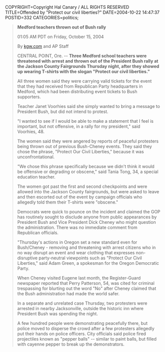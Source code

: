 COPYRIGHT=Copyright Hal Canary / ALL RIGHTS RESERVED
TITLE=Offended by "Protect our civil liberties?"
DATE=2004-10-22 14:47:37
POSTID=332
CATEGORIES=politics;

> **Medford teachers thrown out of Bush rally**
> 
> 01:05 AM PDT on Friday, October 15, 2004
> 
> By [kgw.com](http://www.kgw.com/news-local/stories/kgw_101504_news_bush_teacher_peaceful_protest.33035f77.html) and AP Staff
> 
> CENTRAL POINT, Ore. -- **Three Medford school teachers were threatened with arrest and thrown out of the President Bush rally at the Jackson County Fairgrounds Thursday night, after they showed up wearing T-shirts with the slogan "Protect our civil liberties."**
> 
> All three women said they were carrying valid tickets for the event that they had received from Republican Party headquarters in Medford, which had been distributing event tickets to Bush supporters.
> 
> Teacher Janet Voorhies said she simply wanted to bring a message to President Bush, but did not intend to protest.
> 
> "I wanted to see if I would be able to make a statement that I feel is important, but not offensive, in a rally for my president," said Voorhies, 48.
> 
> The women said they were angered by reports of peaceful protesters being thrown out of previous Bush-Cheney events. They said they chose the phrase, "Protect Our Civil Liberties," because it was unconfrontational.
> 
> "We chose this phrase specifically because we didn't think it would be offensive or degrading or obscene," said Tania Tong, 34, a special education teacher.
> 
> The women got past the first and second checkpoints and were allowed into the Jackson County fairgrounds, but were asked to leave and then escorted out of the event by campaign officials who allegedly told them their T-shirts were "obscene."
> 
> Democrats were quick to pounce on the incident and claimed the GOP has routinely sought to disclude anyone from public appearances by President Bush and Vice President Dick Cheney who might question the administration. There was no immediate comment from Republican officials.
> 
> "Thursday's actions in Oregon set a new standard even for Bush/Cheney - removing and threatening with arrest citizens who in no way disrupt an event and wear clothing that expresses non-disruptive party-neutral viewpoints such as "Protect Our Civil Liberties," said Adam Green, a spokesman for the Oregon Democratic Party.
> 
> When Cheney visited Eugene last month, the Register-Guard newspaper reported that Perry Patterson, 54, was cited for criminal trespassing for blurting out the word "No" after Cheney claimed that the Bush administration had made the world safer.
> 
> In a separate and unrelated case Thursday, two protesters were arrested in nearby Jacksonville, outside the historic inn where President Bush was spending the night.
> 
> A few hundred people were demonstrating peacefully there, but police moved to disperse the crowd after a few protesters allegedly put their hands on police officers. City officials said police fired projectiles known as "pepper balls" -- similar to paint balls, but filled with cayenne pepper to break up the demonstrators.
